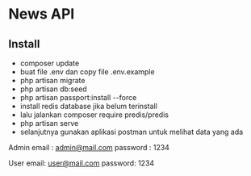 # News API

## Install

- composer update
- buat file .env dan copy file .env.example
- php artisan migrate
- php artisan db:seed
- php artisan passport:install --force
- install redis database jika belum terinstall
- lalu jalankan composer require predis/predis
- php artisan serve
- selanjutnya gunakan aplikasi postman untuk melihat data yang ada

Admin 
email : admin@mail.com
password : 1234

User
email: user@mail.com
password: 1234
